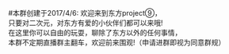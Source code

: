 #本群创建于2017/4/6:  欢迎来到东方project⑨，    
只要对二次元，对东方有爱的小伙伴们都可以来哦!   
在这里你可以自由的玩耍，聊除了东方以外的任何事情，   
本群不定期直播群主翻车，欢迎前来围观!（申请进群即视为同意群规）   
